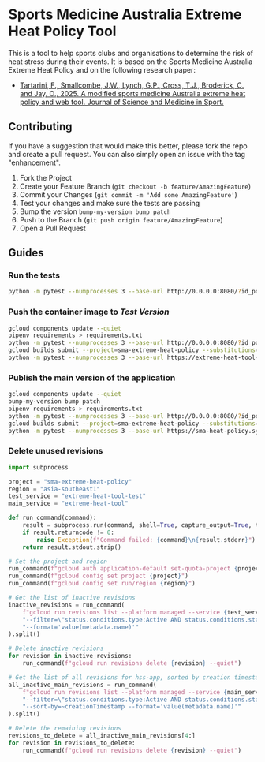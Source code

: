 # Sports Medicine Australia Extreme Heat Policy Tool

This is a tool to help sports clubs and organisations to determine the risk of heat stress during their events. 
It is based on the Sports Medicine Australia Extreme Heat Policy and on the following research paper:

- [Tartarini, F., Smallcombe, J.W., Lynch, G.P., Cross, T.J., Broderick, C. and Jay, O., 2025. A modified sports medicine Australia extreme heat policy and web tool. Journal of Science and Medicine in Sport.](https://www.sciencedirect.com/science/article/pii/S1440244025000696)


## Contributing

If you have a suggestion that would make this better, please fork the repo and create a pull request. 
You can also simply open an issue with the tag "enhancement".

1. Fork the Project
2. Create your Feature Branch (`git checkout -b feature/AmazingFeature`)
3. Commit your Changes (`git commit -m 'Add some AmazingFeature'`)
4. Test your changes and make sure the tests are passing
5. Bump the version `bump-my-version bump patch`
6. Push to the Branch (`git push origin feature/AmazingFeature`)
7. Open a Pull Request


## Guides

### Run the tests
```bash
python -m pytest --numprocesses 3 --base-url http://0.0.0.0:8080/?id_postcode=Camperdown_NSW_2050&id_sport=soccer
```

### Push the container image to *Test Version*

```bash
gcloud components update --quiet
pipenv requirements > requirements.txt
python -m pytest --numprocesses 3 --base-url http://0.0.0.0:8080/?id_postcode=Camperdown_NSW_2050&id_sport=soccer
gcloud builds submit --project=sma-extreme-heat-policy --substitutions=_REPO_NAME="extreme-heat-tool-test",_PROJ_NAME="sma-extreme-heat-policy",_IMG_NAME="test"
python -m pytest --numprocesses 3 --base-url https://extreme-heat-tool-test-987661761927.asia-southeast1.run.app/?id_postcode=Camperdown_NSW_2050&id_sport=soccer
```

### Publish the main version of the application
```bash
gcloud components update --quiet
bump-my-version bump patch
pipenv requirements > requirements.txt
python -m pytest --numprocesses 3 --base-url http://0.0.0.0:8080/?id_postcode=Camperdown_NSW_2050&id_sport=soccer
gcloud builds submit --project=sma-extreme-heat-policy --substitutions=_REPO_NAME="extreme-heat-tool",_PROJ_NAME="sma-extreme-heat-policy",_IMG_NAME="main"
python -m pytest --numprocesses 3 --base-url https://sma-heat-policy.sydney.edu.au/
```

### Delete unused revisions

```python
import subprocess

project = "sma-extreme-heat-policy"
region = "asia-southeast1"
test_service = "extreme-heat-tool-test"
main_service = "extreme-heat-tool"

def run_command(command):
    result = subprocess.run(command, shell=True, capture_output=True, text=True)
    if result.returncode != 0:
        raise Exception(f"Command failed: {command}\n{result.stderr}")
    return result.stdout.strip()

# Set the project and region
run_command(f"gcloud auth application-default set-quota-project {project}")
run_command(f"gcloud config set project {project}")
run_command(f"gcloud config set run/region {region}")

# Get the list of inactive revisions
inactive_revisions = run_command(
    f"gcloud run revisions list --platform managed --service {test_service} "
    "--filter=\"status.conditions.type:Active AND status.conditions.status:'False'\" "
    "--format='value(metadata.name)'"
).split()

# Delete inactive revisions
for revision in inactive_revisions:
    run_command(f"gcloud run revisions delete {revision} --quiet")

# Get the list of all revisions for hss-app, sorted by creation timestamp
all_inactive_main_revisions = run_command(
    f"gcloud run revisions list --platform managed --service {main_service} "
    "--filter=\"status.conditions.type:Active AND status.conditions.status:'False'\" "
    "--sort-by=~creationTimestamp --format='value(metadata.name)'"
).split()

# Delete the remaining revisions
revisions_to_delete = all_inactive_main_revisions[4:]
for revision in revisions_to_delete:
    run_command(f"gcloud run revisions delete {revision} --quiet")
```
